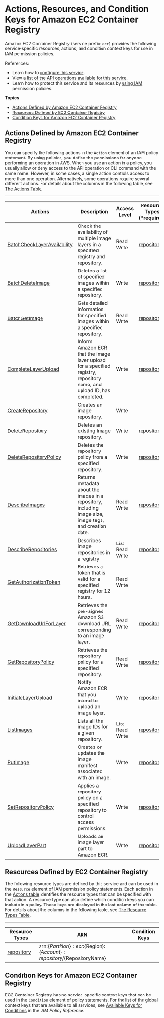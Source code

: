 # Actions, Resources, and Condition Keys for Amazon EC2 Container Registry<a name="list_amazonec2containerregistry"></a>

Amazon EC2 Container Registry \(service prefix: `ecr`\) provides the following service\-specific resources, actions, and condition context keys for use in IAM permission policies\.

References:
+ Learn how to [configure this service](http://docs.aws.amazon.com/AmazonECR/latest/userguide/)\.
+ View a [list of the API operations available for this service](http://docs.aws.amazon.com/AmazonECR/latest/APIReference/)\.
+ Learn how to protect this service and its resources by [using IAM](http://docs.aws.amazon.com/AmazonECR/latest/userguide/ECR_IAM_policies.html) permission policies\.

**Topics**
+ [Actions Defined by Amazon EC2 Container Registry](#amazonec2containerregistry-actions-as-permissions)
+ [Resources Defined by EC2 Container Registry](#amazonec2containerregistry-resources-for-iam-policies)
+ [Condition Keys for Amazon EC2 Container Registry](#amazonec2containerregistry-policy-keys)

## Actions Defined by Amazon EC2 Container Registry<a name="amazonec2containerregistry-actions-as-permissions"></a>

You can specify the following actions in the `Action` element of an IAM policy statement\. By using policies, you define the permissions for anyone performing an operation in AWS\. When you use an action in a policy, you usually allow or deny access to the API operation or CLI command with the same name\. However, in some cases, a single action controls access to more than one operation\. Alternatively, some operations require several different actions\. For details about the columns in the following table, see [The Actions Table](reference_policies_actions-resources-contextkeys.md#actions_table)\.


****  

| Actions | Description | Access Level | Resource Types \(\*required\) | Condition Keys | Dependent Actions | 
| --- | --- | --- | --- | --- | --- | 
| [BatchCheckLayerAvailability](http://docs.aws.amazon.com/AmazonECR/latest/APIReference/API_BatchCheckLayerAvailability.html) | Check the availability of multiple image layers in a specified registry and repository\. | Read Write  | [repository\*](#amazonec2containerregistry-repository)  |  |  | 
| [BatchDeleteImage](http://docs.aws.amazon.com/AmazonECR/latest/APIReference/API_BatchDeleteImage.html) | Deletes a list of specified images within a specified repository\.  | Write  | [repository\*](#amazonec2containerregistry-repository)  |  |  | 
| [BatchGetImage](http://docs.aws.amazon.com/AmazonECR/latest/APIReference/API_BatchGetImage.html) | Gets detailed information for specified images within a specified repository\. | Read Write  | [repository\*](#amazonec2containerregistry-repository)  |  |  | 
| [CompleteLayerUpload](http://docs.aws.amazon.com/AmazonECR/latest/APIReference/API_CompleteLayerUpload.html) | Inform Amazon ECR that the image layer upload for a specified registry, repository name, and upload ID, has completed\. | Write  | [repository\*](#amazonec2containerregistry-repository)  |  |  | 
| [CreateRepository](http://docs.aws.amazon.com/AmazonECR/latest/APIReference/API_CreateRepository.html) | Creates an image repository\. | Write  |  |  |  | 
| [DeleteRepository](http://docs.aws.amazon.com/AmazonECR/latest/APIReference/API_DeleteRepository.html) | Deletes an existing image repository\.  | Write  | [repository\*](#amazonec2containerregistry-repository)  |  |  | 
| [DeleteRepositoryPolicy](http://docs.aws.amazon.com/AmazonECR/latest/APIReference/API_DeleteRepositoryPolicy.html) | Deletes the repository policy from a specified repository\. | Write  | [repository\*](#amazonec2containerregistry-repository)  |  |  | 
| [DescribeImages](http://docs.aws.amazon.com/AmazonECR/latest/APIReference/API_DescribeImages.html) | Returns metadata about the images in a repository, including image size, image tags, and creation date\. | Read Write  | [repository\*](#amazonec2containerregistry-repository)  |  |  | 
| [DescribeRepositories](http://docs.aws.amazon.com/AmazonECR/latest/APIReference/API_DescribeRepositories.html) | Describes image repositories in a registry | List Read Write  | [repository](#amazonec2containerregistry-repository)  |  |  | 
| [GetAuthorizationToken](http://docs.aws.amazon.com/AmazonECR/latest/APIReference/API_GetAuthorizationToken.html) | Retrieves a token that is valid for a specified registry for 12 hours\. | Read Write  |  |  |  | 
| [GetDownloadUrlForLayer](http://docs.aws.amazon.com/AmazonECR/latest/APIReference/API_GetDownloadUrlForLayer.html) | Retrieves the pre\-signed Amazon S3 download URL corresponding to an image layer\.  | Read Write  | [repository\*](#amazonec2containerregistry-repository)  |  |  | 
| [GetRepositoryPolicy](http://docs.aws.amazon.com/AmazonECR/latest/APIReference/API_GetRepositoryPolicy.html) | Retrieves the repository policy for a specified repository\. | Read Write  | [repository\*](#amazonec2containerregistry-repository)  |  |  | 
| [InitiateLayerUpload](http://docs.aws.amazon.com/AmazonECR/latest/APIReference/API_InitiateLayerUpload.html) | Notify Amazon ECR that you intend to upload an image layer\. | Write  | [repository\*](#amazonec2containerregistry-repository)  |  |  | 
| [ListImages](http://docs.aws.amazon.com/AmazonECR/latest/APIReference/API_ListImages.html) | Lists all the image IDs for a given repository\. | List Read Write  | [repository\*](#amazonec2containerregistry-repository)  |  |  | 
| [PutImage](http://docs.aws.amazon.com/AmazonECR/latest/APIReference/API_PutImage.html) | Creates or updates the image manifest associated with an image\. | Write  | [repository\*](#amazonec2containerregistry-repository)  |  |  | 
| [SetRepositoryPolicy](http://docs.aws.amazon.com/AmazonECR/latest/APIReference/API_SetRepositoryPolicy.html) | Applies a repository policy on a specified repository to control access permissions\. | Write  | [repository\*](#amazonec2containerregistry-repository)  |  |  | 
| [UploadLayerPart](http://docs.aws.amazon.com/AmazonECR/latest/APIReference/API_UploadLayerPart.html) | Uploads an image layer part to Amazon ECR\. | Write  | [repository\*](#amazonec2containerregistry-repository)  |  |  | 

## Resources Defined by EC2 Container Registry<a name="amazonec2containerregistry-resources-for-iam-policies"></a>

The following resource types are defined by this service and can be used in the `Resource` element of IAM permission policy statements\. Each action in the [Actions table](#amazonec2containerregistry-actions-as-permissions) identifies the resource types that can be specified with that action\. A resource type can also define which condition keys you can include in a policy\. These keys are displayed in the last column of the table\. For details about the columns in the following table, see [The Resource Types Table](reference_policies_actions-resources-contextkeys.md#resources_table)\.


****  

| Resource Types | ARN | Condition Keys | 
| --- | --- | --- | 
| [repository](http://docs.aws.amazon.com/AmazonECR/latest/userguide/iam-policy-structure.html#ECR_ARN_Format) | arn:$\{Partition\}:ecr:$\{Region\}:$\{Account\}:repository/$\{RepositoryName\} |  | 

## Condition Keys for Amazon EC2 Container Registry<a name="amazonec2containerregistry-policy-keys"></a>

EC2 Container Registry has no service\-specific context keys that can be used in the `Condition` element of policy statements\. For the list of the global context keys that are available to all services, see [Available Keys for Conditions](http://docs.aws.amazon.com/IAM/latest/UserGuide/reference_policies_condition-keys.html#AvailableKeys) in the *IAM Policy Reference*\.